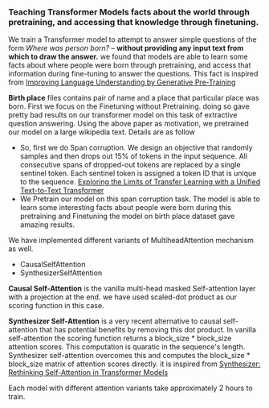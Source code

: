 ### Teaching Transformer Models facts about the world through pretraining, and accessing that knowledge through finetuning.


We train a Transformer model to attempt to answer simple questions of the form *Where was person born?* – **without providing any input text from which to draw the answer.** 
we found that models are able to learn some facts about where people were born through pretraining, and access that information during fine-tuning to answer the questions. 
This fact is inspired from [Improving Language Understanding by Generative Pre-Training](https://s3-us-west-2.amazonaws.com/openai-assets/research-covers/language-unsupervised/language_understanding_paper.pdf)

**Birth place** files contains pair of name and a place that particular place was born.
First we focus on the Finetuning without Pretraining. doing so gave pretty bad results on our transformer model on this task of extractive question answering. 
Using the above paper as motivation, we pretrained our model on a large wikipedia text. Details are as follow
- So, first we do Span corruption. We design an objective that randomly samples and then drops out 15% of tokens in the input sequence. All consecutive spans of dropped-out tokens are replaced by a single sentinel token. Each sentinel token is assigned a token ID that is unique to the sequence. [Exploring the Limits of Transfer Learning with a Unified Text-to-Text Transformer](https://arxiv.org/pdf/1910.10683.pdf)
- We Pretrain our model on this span corruption task. The model is able to learn some interesting facts about people were born during this pretraining and Finetuning the model on birth place dataset gave amazing results.

We have implemented different variants of MultiheadAttention mechanism as well. 
- CausalSelfAttention
- SynthesizerSelfAttention

**Causal Self-Attention** is the vanilla multi-head masked Self-attention layer with a projection at the end. we have used scaled-dot product as our scoring function in this case.

**Synthesizer Self-Attention** is a very recent alternative to causal self-attention that has potential benefits by removing this dot product. In vanilla self-attention the scoring function returns a block_size * block_size attention scores. This computation is quaratic in the sequence's length. Synthesizer self-attention overcomes this and computes the block_size * block_size matrix of attention scores directly. it is inspired from [Synthesizer: Rethinking Self-Attention in Transformer Models](https://arxiv.org/abs/2005.00743)

Each model with different attention variants take approximately 2 hours to train.  

